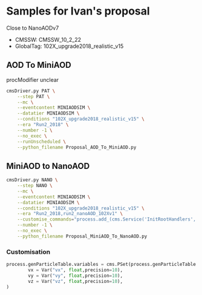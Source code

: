 # Samples for Ivan's proposal

Close to NanoAODv7

* CMSSW: CMSSW_10_2_22
* GlobalTag: 102X_upgrade2018_realistic_v15 

## AOD To MiniAOD

procModifier unclear

```bash
cmsDriver.py PAT \
    --step PAT \
    --mc \
    --eventcontent MINIAODSIM \
    --datatier MINIAODSIM \
    --conditions "102X_upgrade2018_realistic_v15" \
    --era "Run2_2018" \
    --number -1 \
    --no_exec \
    --runUnscheduled \
    --python_filename Proposal_AOD_To_MiniAOD.py
```

## MiniAOD to NanoAOD

```bash
cmsDriver.py NANO \
    --step NANO \
    --mc \
    --eventcontent MINIAODSIM \
    --datatier MINIAODSIM \
    --conditions "102X_upgrade2018_realistic_v15" \
    --era "Run2_2018,run2_nanoAOD_102Xv1" \
    --customise_commands="process.add_(cms.Service('InitRootHandlers', EnableIMT = cms.untracked.bool(False)));process.MessageLogger.cerr.FwkReport.reportEvery=1000" \
    --number -1 \
    --no_exec \
    --python_filename Proposal_MiniAOD_To_NanoAOD.py
```

### Customisation
```python
process.genParticleTable.variables = cms.PSet(process.genParticleTable.variables, 
        vx = Var("vx", float,precision=10), 
        vy = Var("vy", float,precision=10),
        vz = Var("vz", float,precision=10),
)
```


